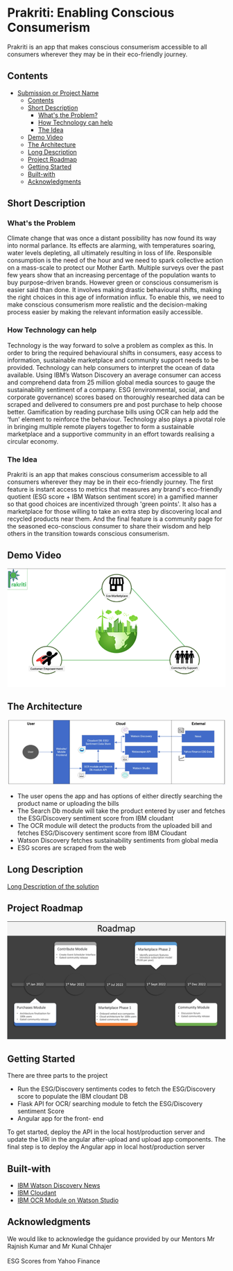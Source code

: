 # Prakriti: Enabling Conscious Consumerism
Prakriti is an app that makes conscious consumerism accessible to all consumers wherever they may be in their eco-friendly journey. 

## Contents
* [Submission or Project Name](#Prakriti)
    * [Contents](#Contents)
    * [Short Description](#Short-description)
         * [What's the Problem?](#what's-the-problem)
         * [How Technology can help](#how-technology-can-help)
         * [The Idea](#the-idea)
    * [Demo Video](#Demo-video)
    * [The Architecture](#the-architecture)
    * [Long Description](#Long-description)
    * [Project Roadmap](#Project-Roadmap)
    * [Getting Started](#Getting-started)
    * [Built-with](#Built-with)
    * [Acknowledgments](#Acknowledgments)


## Short Description
### What's the Problem
Climate change that was once a distant possibility has now found its way into normal parlance. Its effects are alarming, with temperatures soaring, water levels depleting, all ultimately resulting in loss of life. Responsible consumption is the need of the hour and we need to spark collective action on a mass-scale to protect our Mother Earth. Multiple surveys over the past few years show that an increasing percentage of the population wants to buy purpose-driven brands. However green or conscious consumerism is easier said than done. It involves making drastic behavioural shifts, making the right choices in this age of information influx. To enable this, we need to make conscious consumerism more realistic and the decision-making process easier by making the relevant information easily accessible.

### How Technology can help
Technology is the way forward to solve a problem as complex as this. In order to bring the required behavioural shifts in consumers, easy access to information, sustainable marketplace and community support needs to be provided. Technology can help consumers to interpret the ocean of data available. Using IBM’s Watson Discovery an average consumer can access and comprehend data from 25 million global media sources to gauge the sustainability sentiment of a company. ESG (environmental, social, and corporate governance) scores based on thoroughly researched data can be scraped and delivered to consumers pre and post purchase to help choose better. Gamification by reading purchase bills using OCR can help add the ‘fun’ element to reinforce the behaviour. Technology also plays a pivotal role  in bringing multiple remote players together to form a sustainable marketplace and a supportive community in an effort towards realising a circular economy.

### The Idea
Prakriti is an app that makes conscious consumerism accessible to all consumers wherever they may be in their eco-friendly journey. The first feature is instant access to metrics that measures any brand's eco-friendly quotient (ESG score + IBM Watson sentiment score) in a gamified manner so that good choices are incentivized through 'green points'. It also has a marketplace for those willing to take an extra step by discovering local and recycled products near them. And the final feature is a community page for the seasoned eco-conscious consumer to share their wisdom and help others in the transition towards conscious consumerism.

## Demo Video
[![Demo](Thumbnail.png)](https://www.youtube.com/watch?v=1GEbIXslcAc)

## The Architecture
![Architecture](https://github.com/shalu143/Call_for_Code/blob/main/The%20Architecture.png)
* The user opens the app and has options of either directly searching the product name or uploading the bills
* The Search Db module will take the product entered by user and fetches the ESG/Discovery sentiment score from IBM cloudant
* The OCR module will detect the products from the uploaded bill and fetches ESG/Discovery sentiment score from IBM Cloudant
* Watson Discovery fetches sustainability sentiments from global media
* ESG scores are scraped from the web


## Long Description
[Long Description of the solution](https://github.com/shalu143/Call_for_Code/blob/main/Documents/Long_Description.md)

## Project Roadmap
[![RoadMap](Roadmap.png)](https://github.com/shalu143/Call_for_Code/blob/main/Documents/Prakriti_Roadmap.pdf)

## Getting Started
There are three parts to the project
* Run the ESG/Discovery sentiments codes to fetch the ESG/Discovery score to populate the IBM cloudant DB
* Flask API for OCR/ searching module to fetch the ESG/Discovery sentiment Score
* Angular app for the front- end

To get started, deploy the API in the local host/production server and update the URl in the angular after-upload and upload app components.
The final step is to deploy the Angular app in local host/production server

## Built-with
* [IBM Watson Discovery News](https://www.ibm.com/watson/services/discovery-news/)
* [IBM Cloudant](https://www.ibm.com/cloud/cloudant)
* [IBM OCR Module on Watson Studio](http://max-ocr.codait-prod-41208c73af8fca213512856c7a09db52-0000.us-east.containers.appdomain.cloud/)

## Acknowledgments
We would like to acknowledge the guidance provided by our Mentors Mr Rajnish Kumar and Mr Kunal Chhajer<br>
<br>
ESG Scores from Yahoo Finance
